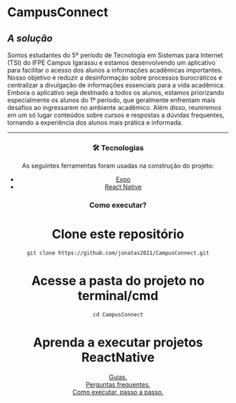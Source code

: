 # CampusConnect

## ***A solução***

</center>

Somos estudantes do 5º período de Tecnologia em Sistemas para Internet (TSI) do IFPE Campus Igarassu e estamos desenvolvendo um aplicativo para facilitar o acesso dos alunos a informações acadêmicas importantes. Nosso objetivo é reduzir a desinformação sobre processos burocráticos e centralizar a divulgação de informações essenciais para a vida acadêmica. Embora o aplicativo seja destinado a todos os alunos, estamos priorizando especialmente os alunos do 1º período, que geralmente enfrentam mais desafios ao ingressarem no ambiente acadêmico. Além disso, reuniremos em um só lugar conteúdos sobre cursos e respostas a dúvidas frequentes, tornando a experiência dos alunos mais prática e informada.

----------

<center>

### 🛠 Tecnologias

As seguintes ferramentas foram usadas na construção do projeto:

- [Expo](<https://expo.io/>)
- [React Native](<https://reactnative.dev/>)

### Como executar?

# Clone este repositório
````
git clone https://github.com/jonatas2021/CampusConnect.git
````

# Acesse a pasta do projeto no terminal/cmd
````
cd CampusConnect
````

# Aprenda a executar projetos ReactNative
<a href="https://docs.expo.dev/guides/overview">Guias.</a><br>
<a href="https://docs.expo.dev/faq">Perguntas frequentes.</a><br>
<a href="https://docs.expo.dev/get-started/set-up-your-environment/?platform=android&device=simulated&mode=development-build&buildEnv=local">Como executar, passo a passo.</a><br>
